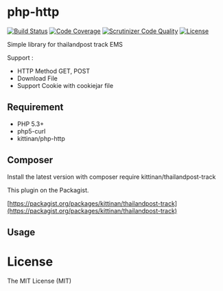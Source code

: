 php-http
========
[![Build Status](https://travis-ci.org/kittinan/thailandpost-track.svg?branch=master)](https://travis-ci.org/kittinan/thailandpost-track)
[![Code Coverage](https://scrutinizer-ci.com/g/kittinan/php-http/badges/coverage.png?b=master)](https://scrutinizer-ci.com/g/kittinan/thailandpost-track/?branch=master)
[![Scrutinizer Code Quality](https://scrutinizer-ci.com/g/kittinan/php-http/badges/quality-score.png?b=master)](https://scrutinizer-ci.com/g/kittinan/thailandpost-track/?branch=master)
[![License](https://poser.pugx.org/kittinan/thailandpost-track/license.svg)](https://packagist.org/packages/kittinan/thailandpost-track)

Simple library for thailandpost track EMS

Support :

- HTTP Method GET, POST
- Download File
- Support Cookie with cookiejar file

## Requirement
* PHP 5.3+
* php5-curl
* kittinan/php-http

## Composer

Install the latest version with composer require kittinan/thailandpost-track

This plugin on the Packagist.

[https://packagist.org/packages/kittinan/thailandpost-track](https://packagist.org/packages/kittinan/thailandpost-track)

## Usage



License
=======
The MIT License (MIT)